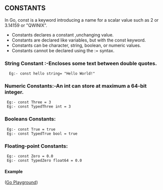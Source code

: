 ## CONSTANTS

In Go, const is a keyword introducing a name for a scalar value such as 2 or 3.14159 or "QWINIX".
* Constants declares a constant ,unchanging value.
* Constants are declared like variables, but with the const keyword.
* Constants can be character, string, boolean, or numeric values.
* Constants cannot be declared using the := syntax.

### String Constant :-Encloses some text between double quotes.
      Eg:- const hello string= "Hello World!"

### Numeric Constants:-An int can store at maximum a 64-bit integer.
     Eg:- const Three = 3
     Eg:- const TypedThree int = 3

### Booleans Constants:
     Eg:- const True = true
     Eg:- const TypedTrue bool = true

### Floating-point Constants:
     Eg:- const Zero = 0.0
     Eg:- const TypedZero float64 = 0.0

#### Example
([Go Playground](http://play.golang.org/p/ybcIb6Toy3))


